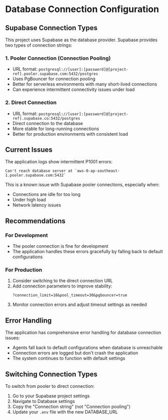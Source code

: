 # Database Connection Configuration

## Supabase Connection Types

This project uses Supabase as the database provider. Supabase provides two types of connection strings:

### 1. Pooler Connection (Connection Pooling)
- URL format: `postgresql://[user]:[password]@[project-ref].pooler.supabase.com:5432/postgres`
- Uses PgBouncer for connection pooling
- Better for serverless environments with many short-lived connections
- Can experience intermittent connectivity issues under load

### 2. Direct Connection
- URL format: `postgresql://[user]:[password]@[project-ref].supabase.co:5432/postgres`
- Direct connection to the database
- More stable for long-running connections
- Better for production environments with consistent load

## Current Issues

The application logs show intermittent P1001 errors:
```
Can't reach database server at `aws-0-ap-southeast-1.pooler.supabase.com:5432`
```

This is a known issue with Supabase pooler connections, especially when:
- Connections are idle for too long
- Under high load
- Network latency issues

## Recommendations

### For Development
- The pooler connection is fine for development
- The application handles these errors gracefully by falling back to default configurations

### For Production
1. Consider switching to the direct connection URL
2. Add connection parameters to improve stability:
   ```
   ?connection_limit=10&pool_timeout=30&pgbouncer=true
   ```
3. Monitor connection errors and adjust timeout settings as needed

## Error Handling

The application has comprehensive error handling for database connection issues:
- Agents fall back to default configurations when database is unreachable
- Connection errors are logged but don't crash the application
- The system continues to function with default settings

## Switching Connection Types

To switch from pooler to direct connection:
1. Go to your Supabase project settings
2. Navigate to Database settings
3. Copy the "Connection string" (not "Connection pooling")
4. Update your `.env` file with the new DATABASE_URL